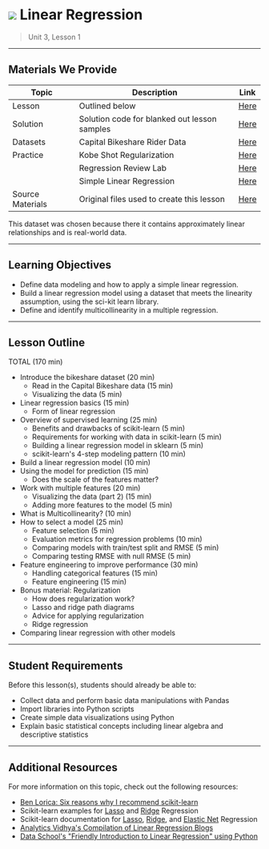 # ![](https://ga-dash.s3.amazonaws.com/production/assets/logo-9f88ae6c9c3871690e33280fcf557f33.png) Linear Regression

> Unit 3, Lesson 1

---

## Materials We Provide

| Topic | Description | Link |
| --- | --- | --- |
| Lesson | Outlined below | [Here](linear_regression.ipynb) |
| Solution  | Solution code for blanked out lesson samples | [Here](solution-code/linear_regression-solution.ipynb) |
| Datasets | Capital Bikeshare Rider Data | [Here](./data/bikeshare.csv) |
| Practice | Kobe Shot Regularization | [Here](./practice) |
|          | Regression Review Lab    | [Here](./practice) |
|          | Simple Linear Regression | [Here](./practice) |
| Source Materials | Original files used to create this lesson | [Here](assets/slides/) |

This dataset was chosen because there it contains approximately linear relationships and is real-world data.

---

## Learning Objectives

- Define data modeling and how to apply a simple linear regression.
- Build a linear regression model using a dataset that meets the linearity assumption, using the sci-kit learn library.
- Define and identify multicollinearity in a multiple regression.

---

## Lesson Outline

TOTAL (170 min)
- Introduce the bikeshare dataset (20 min)
  - Read in the Capital Bikeshare data (15 min)
  - Visualizing the data (5 min)
- Linear regression basics (15 min)
  - Form of linear regression
- Overview of supervised learning (25 min)
  - Benefits and drawbacks of scikit-learn (5 min)
  - Requirements for working with data in scikit-learn (5 min)
  - Building a linear regression model in sklearn (5 min)
  - scikit-learn's 4-step modeling pattern (10 min)
- Build a linear regression model (10 min)
- Using the model for prediction (15 min)
  - Does the scale of the features matter?
- Work with multiple features (20 min)
  - Visualizing the data (part 2) (15 min)
  - Adding more features to the model (5 min)
- What is Multicollinearity? (10 min)
- How to select a model (25 min)
  - Feature selection (5 min)
  - Evaluation metrics for regression problems (10 min)
  - Comparing models with train/test split and RMSE (5 min)
  - Comparing testing RMSE with null RMSE (5 min)
- Feature engineering to improve performance (30 min)
  - Handling categorical features (15 min)
  - Feature engineering (15 min)
- Bonus material: Regularization
  - How does regularization work?
  - Lasso and ridge path diagrams
  - Advice for applying regularization
  - Ridge regression
- Comparing linear regression with other models


---

## Student Requirements

Before this lesson(s), students should already be able to:

- Collect data and perform basic data manipulations with Pandas
- Import libraries into Python scripts
- Create simple data visualizations using Python
- Explain basic statistical concepts including linear algebra and descriptive statistics

----

## Additional Resources

For more information on this topic, check out the following resources:

- [Ben Lorica: Six reasons why I recommend scikit-learn](http://radar.oreilly.com/2013/12/six-reasons-why-i-recommend-scikit-learn.html)
- Scikit-learn examples for [Lasso](http://scikit-learn.org/stable/auto_examples/linear_model/plot_lasso_lars.html) and [Ridge](http://scikit-learn.org/stable/auto_examples/linear_model/plot_ridge_path.html) Regression
- Scikit-learn documentation for [Lasso](http://scikit-learn.org/stable/modules/generated/sklearn.linear_model.Lasso.html),  [Ridge](http://scikit-learn.org/stable/modules/generated/sklearn.linear_model.Ridge.html), and [Elastic Net](http://scikit-learn.org/stable/modules/generated/sklearn.linear_model.ElasticNet.html) Regression
- [Analytics Vidhya's Compilation of Linear Regression Blogs](https://www.analyticsvidhya.com/blog/tag/linear-regression/)
- [Data School's "Friendly Introduction to Linear Regression" using Python](http://www.dataschool.io/linear-regression-in-python/)
